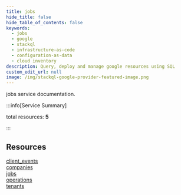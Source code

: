 ```yaml
---
title: jobs
hide_title: false
hide_table_of_contents: false
keywords:
  - jobs
  - google
  - stackql
  - infrastructure-as-code
  - configuration-as-data
  - cloud inventory
description: Query, deploy and manage google resources using SQL
custom_edit_url: null
image: /img/stackql-google-provider-featured-image.png
---
```


jobs service documentation.

:::info[Service Summary]

total resources: __5__  

:::

## Resources
<div class="row">
<div class="providerDocColumn">
<a href="/services/jobs/client_events/">client_events</a><br />
<a href="/services/jobs/companies/">companies</a><br />
<a href="/services/jobs/jobs/">jobs</a>
</div>
<div class="providerDocColumn">
<a href="/services/jobs/operations/">operations</a><br />
<a href="/services/jobs/tenants/">tenants</a>
</div>
</div>